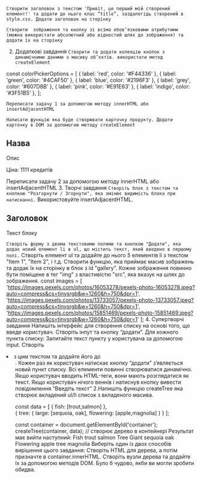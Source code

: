 `Створити заголовок з текстом 'Привіт, це перший мій створений елемент!' та додати до нього клас “title”, заздалегідь створений в style.css. Додати заголовок на сторінку`


`Створити  зображення та кнопку зі всіма обов’язковими атрибутими (можна використати абсолютний або відностий шлях до зображення) та додати їх на сторінку`



2. Додаткові завдання
`Створити та додати колекцію кнопок з динамічними даними з масиву об’єктів. використати метод createElement`

const colorPickerOptions = [
    { label: 'red', color: '#F44336' },
    { label: 'green', color: '#4CAF50' },
    { label: 'blue', color: '#2196F3' },
    { label: 'grey', color: '#607D8B' },
    { label: 'pink', color: '#E91E63' },
    { label: 'indigo', color: '#3F51B5' },
  ];
 <div class="color-picker js-color-picker"></div>

`Переписати задачу 1 за допомогою методу innerHTML або insertAdjacentHTML`

`Написати функцію яка буде створювати карточку продукту. Додати карточку в DOM за допомогою методу createElement`
<article class="product">
      <h2 class="product__name">Назва</h2>
      <p class="product__descr">Опис</p>
      <p product__pridct>Ціна: 1111 кредитів</p>
</article>
<div class="js-products"></div>

Переписати задачу 2 за допомогою методу innerHTML або insertAdjacentHTML
3. Творчі завдання
`Створіть блок з текстом та кнопкою "Розгорнути / Згорнути", яка змінює видимість блока при натисканні.` Використовуйте insertAdjacentHTML.
<div class=’js-container’>
<h2>Заголовок</h2>
  <p>Текст блоку</p>
</div>


`Створіть форму з двома текстовими полями та кнопкою "Додати", яка додає новий елемент li в ul, що містить текст, який введено в першому полі.`
Створіть елемент ul та додайте до нього 5 елементів li з текстом "Item 1", "Item 2", і т.д.
Створити функцію, яка приймає масив зображень та додає їх на сторінку в блок з id "gallery". Кожне зображення повинно бути поміщене в тег "img" з властивістю "src", яка вказує на шлях до зображення.
const images = [    'https://images.pexels.com/photos/16053278/pexels-photo-16053278.jpeg?auto=compress&cs=tinysrgb&w=1260&h=750&dpr=1',
    'https://images.pexels.com/photos/13733057/pexels-photo-13733057.jpeg?auto=compress&cs=tinysrgb&w=1260&h=750&dpr=1',   
 'https://images.pexels.com/photos/15851469/pexels-photo-15851469.jpeg?auto=compress&cs=tinysrgb&w=1260&h=750&dpr=1'
  ];
4. Супертворчі завдання
Напишіть інтерфейс для створення списку на основі того, що введе користувач. Створіть інпут та кнопку “додати”. 
Для кожного пункта списку:
Запитайте текст пункту у користувача за допомогою input.
Створіть <li> з цим текстом та додайте його до <ul>.
Кожен раз як користувач натискає кнопку “додати” з’являється новий пункт списку.
Всі елементи повинні створюватися динамічно.
Якщо користувач вводить HTML-теги, вони мають розглядатися як текст.
Якщо користувач нічого веннів і натиснув кнопку вивести повідомлення “Введіть текст”
2.Напишіть функцію createTree яка створює вкладений ul/li список з вкладеного масива.




const data = [
    {
      fish: [trout,salmon]
    },  
    {
      tree: {
      large: [sequoia, oak],
      flowering: [apple,magnolia]
    }
    }
  ];

const container = document.getElementById('container');
createTree(container, data); // створює дерево в контейнері
Результат має вийти наступний:
Fish
trout
salmon
Tree
Giant
sequoia
oak
Flowering
apple tree
magnolia
Виберіть один із двох способів вирішення цього завдання:
Створіть HTML для дерева, а потім призначте в container.innerHTML.
Створіть вузли дерева та додайте їх за допомогою методів DOM.
Було б чудово, якби ви могли зробити обидва.

